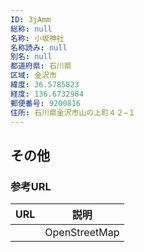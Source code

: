 ```yaml
---
ID: 3jAmm
総称: null
名称: 小坂神社
名称読み: null
別名: null
都道府県: 石川県
区域: 金沢市
緯度: 36.5785823
経度: 136.6732984
郵便番号: 9200816
住所: 石川県金沢市山の上町４２−１
---
```


## その他

### 参考URL

| URL | 説明          |
| --- | ------------- |
|     | OpenStreetMap |

